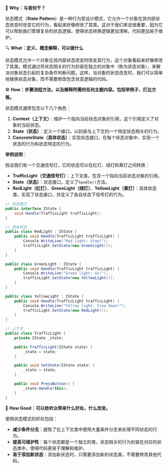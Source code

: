 ﻿🌟 **Why：与我何干？**

状态模式（**State Pattern**）是一种行为型设计模式，它允许一个对象在其内部状态改变时改变它的行为，看起来好像修改了其类。这对于我们来说很重要，因为它可以帮助我们管理复杂的状态逻辑，使得状态转换逻辑更加清晰，代码更加易于维护。

🔍 **What：定义、概念解释，可以做什么**

状态模式允许一个对象在其内部状态改变时改变其行为，这个对象看起来好像修改了其类。模式通过将状态相关的行为封装在独立的对象中（称为状态对象），来解决对象状态引起的复杂条件判断问题。这样，当对象的状态改变时，我们可以简单地替换状态对象，而不需要修改包含状态逻辑的代码。

🛠️ **How：步骤流程方法，以及解释所需的任何主题内容。包括举例子、打比方等。**

状态模式通常包含以下几个角色：

1. **Context（上下文）**：维护一个指向当前状态对象的引用，这个引用定义了对象的当前状态。
2. **State（状态）**：定义一个接口，以封装与上下文的一个特定状态相关的行为。
3. **ConcreteState（具体状态）**：实现状态接口，在每个状态对象中，实现一个状态的行为和状态特定的行为。

**举例说明**：

假设我们有一个交通信号灯，它的状态可以在红灯、绿灯和黄灯之间转换：

- **TrafficLight（交通信号灯）**：上下文类，包含一个指向当前状态对象的引用。
- **State（状态）**：状态接口，定义了`handle()`方法。
- **RedLight（红灯）**、**GreenLight（绿灯）**、**YellowLight（黄灯）**：具体状态类，实现了状态接口，并定义了各自状态下信号灯的行为。

```csharp
// 状态接口
public interface IState {
    void Handle(TrafficLight trafficLight);
}

// 具体状态
public class RedLight : IState {
    public void Handle(TrafficLight trafficLight) {
        Console.WriteLine("Red light: Stop!");
        trafficLight.SetState(new GreenLight());
    }
}

public class GreenLight : IState {
    public void Handle(TrafficLight trafficLight) {
        Console.WriteLine("Green light: Go!");
        trafficLight.SetState(new YellowLight());
    }
}

public class YellowLight : IState {
    public void Handle(TrafficLight trafficLight) {
        Console.WriteLine("Yellow light: Slow down!");
        trafficLight.SetState(new RedLight());
    }
}

// 上下文
public class TrafficLight {
    private IState _state;

    public TrafficLight(IState state) {
        _state = state;
    }

    public void SetState(IState state) {
        _state = state;
    }

    public void PressButton() {
        _state.Handle(this);
    }
}
```

🎯 **How Good：可以给听众带来什么好处，什么改变。**

使用状态模式的好处包括：

- **减少条件分支**：避免了在上下文类中使用大量条件分支来处理不同状态的行为。
- **提高可维护性**：每个状态都是一个独立的类，状态相关的行为封装在对应的状态类中，使得代码更易于理解和维护。
- **易于添加新状态**：添加新状态时，只需要添加新的状态类，不需要修改其他代码。
